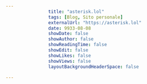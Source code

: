 ---
                title: "asterisk.lol"
                tags: [Blog, Sito personale]
                externalUrl: "https://asterisk.lol"
                date: 9933-08-08
                showDate: false
                showAuthor: false
                showReadingTime: false
                showEdit: false
                showLikes: false
                showViews: false
                layoutBackgroundHeaderSpace: false
                ---

